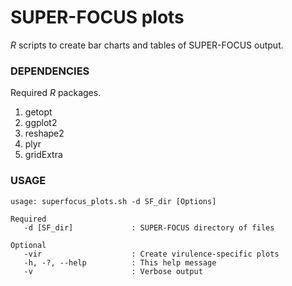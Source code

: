# SUPER-FOCUS plots

_R_ scripts to create bar charts and tables of SUPER-FOCUS output.

### DEPENDENCIES
Required _R_ packages.

1. getopt
2. ggplot2
3. reshape2
4. plyr
5. gridExtra

### USAGE
```
usage: superfocus_plots.sh -d SF_dir [Options]

Required
   -d [SF_dir]             : SUPER-FOCUS directory of files

Optional
   -vir                    : Create virulence-specific plots
   -h, -?, --help          : This help message
   -v                      : Verbose output
```
